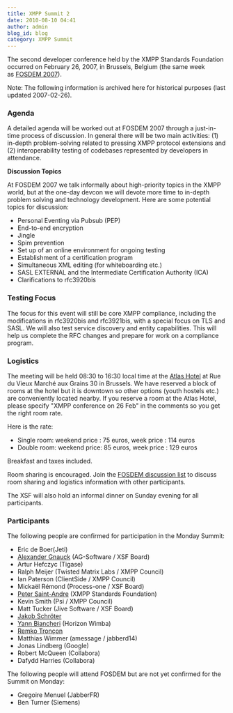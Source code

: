 ```yaml
---
title: XMPP Summit 2
date: 2010-08-10 04:41
author: admin
blog_id: blog
category: XMPP Summit
---
```


The second developer conference held by the XMPP Standards Foundation occurred on February 26, 2007, in Brussels, Belgium (the same week as [FOSDEM 2007](http://www.fosdem.org/)).

Note: The following information is archived here for historical purposes (last updated 2007-02-26).

### Agenda
A detailed agenda will be worked out at FOSDEM 2007 through a just-in-time process of discussion. In general there will be two main activities: (1) in-depth problem-solving related to pressing XMPP protocol extensions and (2) interoperability testing of codebases represented by developers in attendance.

**Discussion Topics**

At FOSDEM 2007 we talk informally about high-priority topics in the XMPP world, but at the one-day devcon we will devote more time to in-depth problem solving and technology development. Here are some potential topics for discussion:

-   Personal Eventing via Pubsub (PEP)
-   End-to-end encryption
-   Jingle
-   Spim prevention
-   Set up of an online environment for ongoing testing
-   Establishment of a certification program
-   Simultaneous XML editing (for whiteboarding etc.)
-   SASL EXTERNAL and the Intermediate Certification Authority (ICA)
-   Clarifications to rfc3920bis

### Testing Focus
The focus for this event will still be core XMPP compliance, including the modifications in rfc3920bis and rfc3921bis, with a special focus on TLS and SASL. We will also test service discovery and entity capabilities. This will help us complete the RFC changes and prepare for work on a compliance program.

### Logistics
The meeting will be held 08:30 to 16:30 local time at the [Atlas Hotel](http://www.atlas-hotel.be/) at Rue du Vieux Marché aux Grains 30 in Brussels. We have reserved a block of rooms at the hotel but it is downtown so other options (youth hostels etc.) are conveniently located nearby. If you reserve a room at the Atlas Hotel, please specify "XMPP conference on 26 Feb" in the comments so you get the right room rate.

Here is the rate:

-   Single room: weekend price : 75 euros, week price : 114 euros
-   Double room: weekend price: 85 euros, week price : 129 euros

Breakfast and taxes included.

Room sharing is encouraged. Join the [FOSDEM discussion list](https://mail.jabber.org/mailman/listinfo/fosdem) to discuss room sharing and logistics information with other participants.

The XSF will also hold an informal dinner on Sunday evening for all participants.

### Participants
The following people are confirmed for participation in the Monday Summit:

-   Eric de Boer(Jeti)
-   [Alexander Gnauck](xmpp:gnauck@myjabber.net "xmpp:gnauck@myjabber.net") (AG-Software / XSF Board)
-   Artur Hefczyc (Tigase)
-   Ralph Meijer (Twisted Matrix Labs / XMPP Council)
-   Ian Paterson (ClientSide / XMPP Council)
-   Mickaël Rémond (Process-one / XSF Board)
-   [Peter Saint-Andre](xmpp:stpeter@jabber.org "xmpp:stpeter@jabber.org") (XMPP Standards Foundation)
-   Kevin Smith (Psi / XMPP Council)
-   Matt Tucker (Jive Software / XSF Board)
-   [Jakob Schröter](xmpp:js@camaya.net "xmpp:js@camaya.net")
-   [Yann Biancheri](xmpp:yann.biancheri@gmail.com "xmpp:yann.biancheri@gmail.com") (Horizon Wimba)
-   [Remko Tronçon](http://el-tramo.be/about/ "http://el-tramo.be/about/")
-   Matthias Wimmer (amessage / jabberd14)
-   Jonas Lindberg (Google)
-   Robert McQueen (Collabora)
-   Dafydd Harries (Collabora)

The following people will attend FOSDEM but are not yet confirmed for the Summit on Monday:

-   Gregoire Menuel (JabberFR)
-   Ben Turner (Siemens)
